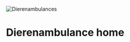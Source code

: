 ![Dierenambulances](https://www.dierenambulanceutrecht.nl/wp-content/uploads/2019/08/HOME_101.jpg)

# Dierenambulance home


